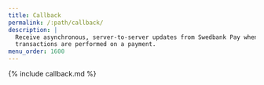 ```yaml
---
title: Callback
permalink: /:path/callback/
description: |
  Receive asynchronous, server-to-server updates from Swedbank Pay when
  transactions are performed on a payment.
menu_order: 1600
---
```


{% include callback.md %}
